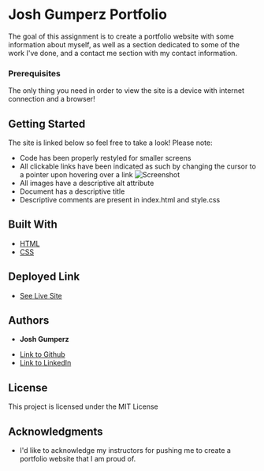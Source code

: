 # Josh Gumperz Portfolio

The goal of this assignment is to create a portfolio website with some information about myself, as well as a section dedicated to some of the work I've done, and a contact me section with my contact information.

### Prerequisites

The only thing you need in order to view the site is a device with internet connection and a browser!

## Getting Started

The site is linked below so feel free to take a look! Please note:
- Code has been properly restyled for smaller screens
- All clickable links have been indicated as such by changing the cursor to a pointer upon hovering over a link ![Screenshot](http://prntscr.com/16ad6mt)
- All images have a descriptive alt attribute
- Document has a descriptive title
- Descriptive comments are present in index.html and style.css

## Built With

* [HTML](https://developer.mozilla.org/en-US/docs/Web/HTML)
* [CSS](https://developer.mozilla.org/en-US/docs/Web/CSS)

## Deployed Link

* [See Live Site](https://joshgumperz.github.io/Josh-Gumperz-Portfolio/)


## Authors

* **Josh Gumperz** 

- [Link to Github](https://github.com/JoshGumperz)
- [Link to LinkedIn](https://www.linkedin.com/in/josh-gumperz-8706a8185/)

## License

This project is licensed under the MIT License 

## Acknowledgments

* I'd like to acknowledge my instructors for pushing me to create a portfolio website that I am proud of.